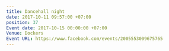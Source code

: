 ```yaml
---
title: Dancehall night
date: 2017-10-11 09:57:00 +07:00
position: 37
Event date: 2017-10-15 00:00:00 +07:00
Venue: Dockers
Event URL: https://www.facebook.com/events/2005553009675765
---
```


